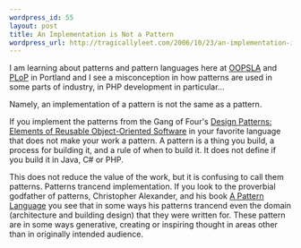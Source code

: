 ```yaml
--- 
wordpress_id: 55
layout: post
title: An Implementation is Not a Pattern
wordpress_url: http://tragicallyleet.com/2006/10/23/an-implementation-is-not-a-pattern/
---
```

I am learning about patterns and pattern languages here at [OOPSLA](http://oopsla.org/2006/) and [PLoP](http://hillside.net/plop/2006/) in Portland and I see a misconception in how patterns are used in some parts of industry, in PHP development in particular...

Namely, an implementation of a pattern is not the same as a pattern.

If you implement the patterns from the Gang of Four's [Design Patterns: Elements of Reusable Object-Oriented Software](http://www.amazon.com/gp/redirect.html%3FASIN=0201633612%26tag=tragicallyl33-20%26lcode=xm2%26cID=2025%26ccmID=165953%26location=/o/ASIN/0201633612%253FSubscriptionId=0EMV44A9A5YT1RVDGZ82) in your favorite language that does not make your work a pattern.  A pattern is a thing you build, a process for building it, and a rule of when to build it.  It does not define if you build it in Java, C# or PHP.

This does not reduce the value of the work, but it is confusing to call them patterns. Patterns trancend implementation. If you look to the proverbial godfather of patterns, Christopher Alexander, and his book [A Pattern Language](http://www.amazon.com/gp/redirect.html%3FASIN=0195019199%26tag=tragicallyl33-20%26lcode=xm2%26cID=2025%26ccmID=165953%26location=/o/ASIN/0195019199%253FSubscriptionId=0EMV44A9A5YT1RVDGZ82) you see that in some ways his patterns trancend even the domain (architecture and building design) that they were written for.  These pattern are in some ways generative, creating  or inspiring thought in areas other than in originally intended audience.

